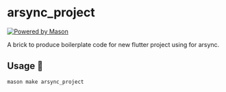 # arsync_project

[![Powered by Mason](https://img.shields.io/endpoint?url=https%3A%2F%2Ftinyurl.com%2Fmason-badge)](https://github.com/felangel/mason)

A brick to produce boilerplate code for new flutter project using for arsync.

## Usage 🚀

```
mason make arsync_project
```